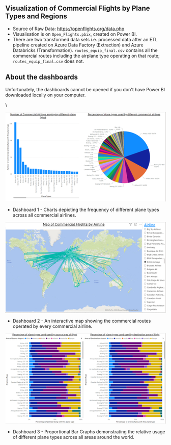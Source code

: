## Visualization of Commercial Flights by Plane Types and Regions                                                                        

* Source of Raw Data: https://openflights.org/data.php 
* Visualisation is on `Open_Flights.pbix`, created on Power BI.
* There are two transformed data sets i.e. processed data after an ETL pipeline created on Azure Data Factory (Extraction) and Azure Databricks (Transformation). `routes_equip_final.csv` contains all the commercial routes including the airplane type operating on that route; `routes_equip_final.csv` does not.

## About the dashboards
Unfortunately, the dashboards cannot be opened if you don't have Power BI downloaded locally on your computer.

\\

![Dashboard 1](images/PlaneTypeByAirlines.png)
* Dashboard 1 - Charts depicting the frequency of different plane types across all commercial airlines.

![Dashboard 2](images/flightsmap.png)
* Dashboard 2 - An interactive map showing the commercial routes operated by every commercial airline.

![Dashboard 3](images/PlaneTypeByArea.png)
* Dashboard 3 - Proportional Bar Graphs demonstrating the relative usage of different plane types across all areas around the world.
